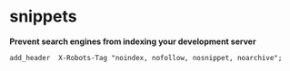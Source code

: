 snippets
========

**Prevent search engines from indexing your development server**

    add_header  X-Robots-Tag "noindex, nofollow, nosnippet, noarchive";